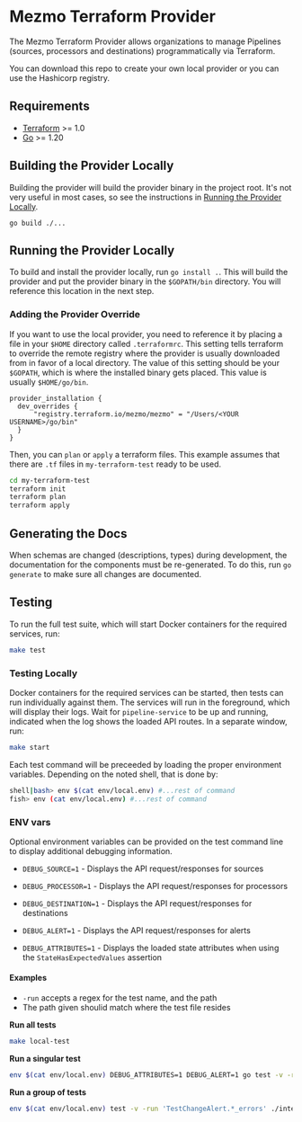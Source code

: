 # Mezmo Terraform Provider

The Mezmo Terraform Provider allows organizations to manage Pipelines (sources, processors and destinations)
programmatically via Terraform.

You can download this repo to create your own local provider or you can use the Hashicorp registry.

## Requirements

- [Terraform](https://www.terraform.io/downloads.html) >= 1.0
- [Go](https://golang.org/doc/install) >= 1.20

## Building the Provider Locally
Building the provider will build the provider binary in the project root. It's not very useful in most
cases, so see the instructions in [Running the Provider Locally](#running-the-provider-locally).
```shell
go build ./...
```

## Running the Provider Locally

To build and install the provider locally, run `go install .`. This will build the provider and put the provider
binary in the `$GOPATH/bin` directory. You will reference this location in the next step.

### Adding the Provider Override

If you want to use the local provider, you need to reference it by placing a file in your `$HOME` directory called `.terraformrc`.
This setting tells terraform to override the remote registry where the provider is usually downloaded from in favor of a local directory.
The value of this setting should be your `$GOPATH`, which is where the installed binary gets placed.
This value is usually `$HOME/go/bin`.
```
provider_installation {
  dev_overrides {
      "registry.terraform.io/mezmo/mezmo" = "/Users/<YOUR USERNAME>/go/bin"
  }
}
```

Then, you can `plan` or `apply` a terraform files. This example assumes that there are `.tf`
files in `my-terraform-test` ready to be used.

```bash
cd my-terraform-test
terraform init
terraform plan
terraform apply
```

## Generating the Docs

When schemas are changed (descriptions, types) during development, the documentation for the components must be re-generated.
To do this, run `go generate` to make sure all changes are documented.

## Testing

To run the full test suite, which will start Docker containers for the required services, run:

```sh
make test
```

### Testing Locally

Docker containers for the required services can be started, then tests can run
individually against them. The services will run in the foreground, which will display
their logs.  Wait for `pipeline-service` to be up and running, indicated when the log
shows the loaded API routes. In a separate window, run:

```sh
make start
```
Each test command will be preceeded by loading the proper environment variables. Depending
on the noted shell, that is done by:

```sh
shell|bash> env $(cat env/local.env) #...rest of command
fish> env (cat env/local.env) #...rest of command
```

### ENV vars
Optional environment variables can be provided on the test command line to display
additional debugging information.

* `DEBUG_SOURCE=1` - Displays the API request/responses for sources
* `DEBUG_PROCESSOR=1` - Displays the API request/responses for processors
* `DEBUG_DESTINATION=1` - Displays the API request/responses for destinations
* `DEBUG_ALERT=1` - Displays the API request/responses for alerts

* `DEBUG_ATTRIBUTES=1` - Displays the loaded state attributes when using the `StateHasExpectedValues` assertion

#### Examples
* `-run` accepts a regex for the test name, and the path
* The path given shoulid match where the test file resides

**Run all tests**

```sh
make local-test
``````
**Run a singular test**

```sh
env $(cat env/local.env) DEBUG_ATTRIBUTES=1 DEBUG_ALERT=1 go test -v -run 'TestAbsenceAlert_success' ./internal/provider/models/alerts/test
```

**Run a group of tests**

```sh
env $(cat env/local.env) test -v -run 'TestChangeAlert.*_errors' ./internal/provider/models/alerts/test
```

